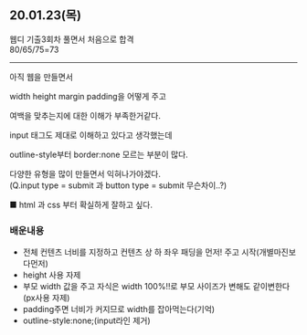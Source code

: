 ## 20.01.23(목)

웹디 기출3회차 풀면서 처음으로 합격   
80/65/75=73

---
아직 웹을 만들면서 

width height margin padding을 어떻게 주고

여백을 맞추는지에 대한 이해가 부족한거같다.

input 태그도 제대로 이해하고 있다고 생각했는데

outline-style부터 border:none 모르는 부분이 많다.

다양한 유형을 많이 만들면서 익혀나가야겠다.   
(Q.input type = submit 과 button type = submit 무슨차이..?)

■ html 과 css 부터 확실하게 잘하고 싶다.

### 배운내용
+ 전체 컨텐츠 너비를 지정하고 컨텐츠 상 하 좌우 패딩을 먼저! 주고 시작(개별마진보다먼저)
+ height 사용 자제 
+ 부모 width 값을 주고 
자식은 width 100%!!로 부모 사이즈가 변해도 같이변한다(px사용 자제)
+ padding주면 너비가 커지므로 width를 잡아먹는다(기억)
+ outline-style:none;(input라인 제거)


